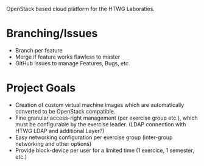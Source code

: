 OpenStack based cloud platform for the HTWG Laboraties.

# Branching/Issues

- Branch per feature
- Merge if feature works flawless to master
- GitHub Issues to manage Features, Bugs, etc.

# Project Goals

- Creation of custom virtual machine images which are automatically converted to be OpenStack compatible.
- Fine granular access-right management (per exercise group etc.), which must be configurable by the exercise leader. (LDAP connection with HTWG LDAP and additional Layer?)
- Easy networking configuration per exercise group (inter-group networking and other options)
- Provide block-device per user for a limited time (1 exercice, 1 semester, etc.)


